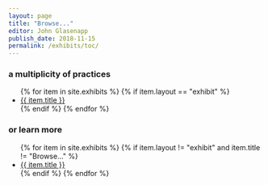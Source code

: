 ```yaml
---
layout: page
title: "Browse..."
editor: John Glasenapp
publish_date: 2018-11-15
permalink: /exhibits/toc/
---
```



### a multiplicity of practices

<ul>
	{% for item in site.exhibits %}
		{% if item.layout == "exhibit" %}
		<li><a href="{{ site.baseurl }}{{ item.permalink }}">{{ item.title }}</a></li>
		{% endif %}
	{% endfor %}
</ul>

### or learn more

<ul>
	{% for item in site.exhibits %}
		{% if item.layout != "exhibit" and item.title != "Browse..." %}
		<li><a href="{{ site.baseurl }}{{ item.permalink }}">{{ item.title }}</a></li>
		{% endif %}
	{% endfor %}
</ul>